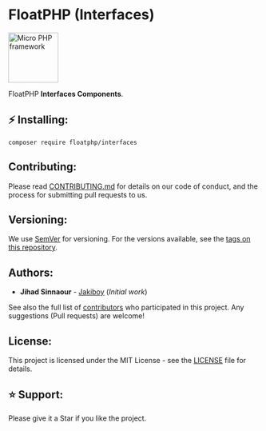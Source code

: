 # FloatPHP (Interfaces)

<img src="https://www.floatphp.com/assets/img/floatphp.png" width="100" alt="Micro PHP framework">

FloatPHP **Interfaces Components**.

## ⚡ Installing:

```
composer require floatphp/interfaces
```

## Contributing:

Please read [CONTRIBUTING.md](https://github.com/floatphp/Interfaces/blob/master/CONTRIBUTING.md) for details on our code of conduct, and the process for submitting pull requests to us.

## Versioning:

We use [SemVer](http://semver.org/) for versioning. For the versions available, see the [tags on this repository](https://github.com/floatphp/Interfaces/tags). 

## Authors:

* **Jihad Sinnaour** - [Jakiboy](https://github.com/Jakiboy) (*Initial work*)

See also the full list of [contributors](https://github.com/floatphp/Interfaces/contributors) who participated in this project. Any suggestions (Pull requests) are welcome!

## License:

This project is licensed under the MIT License - see the [LICENSE](https://github.com/floatphp/Interfaces/blob/master/LICENSE) file for details.

## ⭐ Support:

Please give it a Star if you like the project.